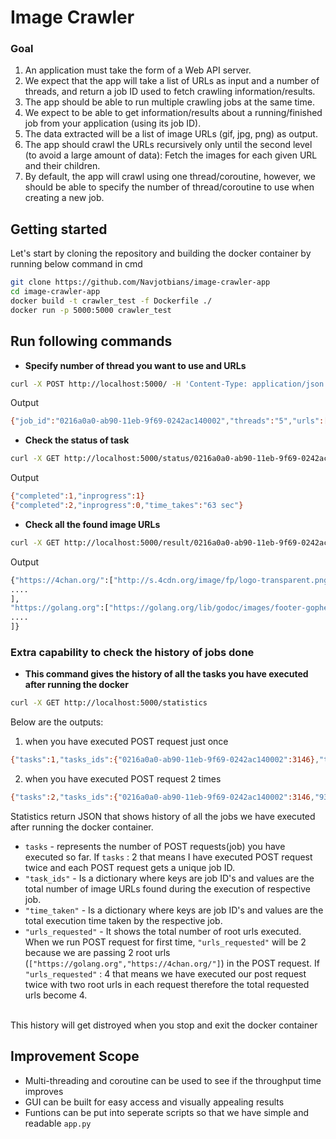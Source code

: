 
# Image Crawler

### Goal

1. An application must take the form of a Web API server.
2. We expect that the app will take a list of URLs as input and a number of threads,
and return a job ID used to fetch crawling information/results.
3. The app should be able to run multiple crawling jobs at the same time.
4. We expect to be able to get information/results about a running/finished job
from your application (using its job ID).
5. The data extracted will be a list of image URLs (gif, jpg, png) as output.
6. The app should crawl the URLs recursively only until the second level
(to avoid a large amount of data): Fetch the images for each given URL and their children.
7. By default, the app will crawl using one thread/coroutine, however,
we should be able to specify the number of thread/coroutine to use when creating a new job.

## Getting started

Let's start by cloning the repository and building the docker container by running below command in cmd

```bash
git clone https://github.com/Navjotbians/image-crawler-app
cd image-crawler-app
docker build -t crawler_test -f Dockerfile ./
docker run -p 5000:5000 crawler_test
```

## Run following commands 

* <b>Specify number of thread you want to use and URLs</b>
```bash
curl -X POST http://localhost:5000/ -H 'Content-Type: application/json' -d '{"n_threads": 5, "urls": ["https://golang.org", "https://4chan.org/"]}'
```
  Output

```bash
{"job_id":"0216a0a0-ab90-11eb-9f69-0242ac140002","threads":"5","urls":["https://golang.org","https://4chan.org/"]}
```
* <b>Check the status of task</b>
```bash
curl -X GET http://localhost:5000/status/0216a0a0-ab90-11eb-9f69-0242ac140002
```
  Output 

```bash
{"completed":1,"inprogress":1}
{"completed":2,"inprogress":0,"time_takes":"63 sec"}
```
* <b>Check all the found image URLs</b>
```bash
curl -X GET http://localhost:5000/result/0216a0a0-ab90-11eb-9f69-0242ac140002
```
Output

```bash
{"https://4chan.org/":["http://s.4cdn.org/image/fp/logo-transparent.png","http://i.4cdn.org/biz/1619953507122s.jpg","http://i.4cdn.org/vg/1619905159716s.jpg","http://i.4cdn.org/a/1619966517054s.jpg","http://i.4cdn.org/g/1619861690497s.jpg","http://i.4cdn.org/tv/1619951232990s.jpg",
....
],
"https://golang.org":["https://golang.org/lib/godoc/images/footer-gopher.jpg","https://golang.org///lib/godoc/images/footer-gopher.jpg","https://golang.org/doc//doc/gopher/doc.png","https://golang.org/doc//doc/gopher/talks.png",
....
]}
```
### Extra capability to check the history of jobs done
* <b>This command gives the history of all the tasks you have executed after running the docker</b>
```bash
curl -X GET http://localhost:5000/statistics
```
Below are the outputs: <br>	
1. when you have executed POST request just once

```bash
{"tasks":1,"tasks_ids":{"0216a0a0-ab90-11eb-9f69-0242ac140002":3146},"time_taken":{"0216a0a0-ab90-11eb-9f69-0242ac140002":"63.40-seconds"},"urls_requseted":2}
```
2. when you have executed POST request 2 times
```bash
{"tasks":2,"tasks_ids":{"0216a0a0-ab90-11eb-9f69-0242ac140002":3146,"93941796-ab91-11eb-929f-0242ac140002":3088},"time_taken":{"0216a0a0-ab90-11eb-9f69-0242ac140002":"63.40-seconds","93941796-ab91-11eb-929f-0242ac140002":"60.93-seconds"},"urls_requseted":4}
```
Statistics return JSON that shows history of all the jobs we have executed after running the docker container.

* `tasks` - represents the number of POST requests(job) you have executed so far. If `tasks` : 2 that means I have executed POST request twice and each POST request gets a unique job ID.
* `"task_ids"` - Is a dictionary where keys are job ID's and values are the total number of image URLs found during the execution of respective job.
* `"time_taken"` - Is a dictionary where keys are job ID's and values are the total execution time taken by the respective job.
* `"urls_requested"` - It shows the total number of root urls executed. When we run POST request for first time, `"urls_requested"` will be 2 because we are passing 2 root urls (`["https://golang.org","https://4chan.org/"]`) in the POST request. If `"urls_requested"` : 4 that means we have executed our post request twice with two root urls in each request therefore the total requested urls become 4.
<br>
This history will get distroyed when you stop and exit the docker container

## Improvement Scope
* Multi-threading and coroutine can be used to see if the throughput time improves
* GUI can be built for easy access and visually appealing results
* Funtions can be put into seperate scripts so that we have simple and readable `app.py`



